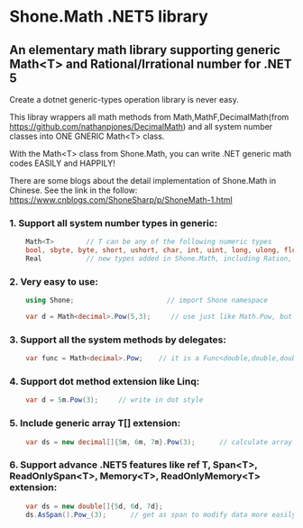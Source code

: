 # Shone.Math .NET5 library
## An elementary math library supporting generic Math\<T\> and Rational/Irrational number for .NET 5
    
Create a dotnet generic-types operation library is never easy. 

This libray wrappers all math methods from Math,MathF,DecimalMath(from https://github.com/nathanpjones/DecimalMath) and all system number classes into ONE GNERIC Math\<T\> class.

With the Math\<T\> class from Shone.Math, you can write .NET generic math codes EASILY and HAPPILY!

There are some blogs about the detail implementation of Shone.Math in Chinese. See the link in the follow:
https://www.cnblogs.com/ShoneSharp/p/ShoneMath-1.html

### 1. Support all system number types in generic:
``` csharp
    Math<T>        // T can be any of the following numeric types
    bool, sbyte, byte, short, ushort, char, int, uint, long, ulong, float, double, decimal     // system type
    Real           // new types added in Shone.Math, including Ration, Irration, IrratE,Pi,Exp,Xp,Lg,Ln,Log,Pow,Sqt,Sqd 
```

### 2. Very easy to use:
``` csharp
    using Shone;                       // import Shone namespace

    var d = Math<decimal>.Pow(5,3);     // use just like Math.Pow, but it is generic now!
```

### 3. Support all the system methods by delegates:
``` csharp
    var func = Math<decimal>.Pow;    // it is a Func<double,double,double>
```

### 4. Support dot method extension like Linq:
``` csharp
    var d = 5m.Pow(3);     // write in dot style
```

### 5. Include generic array T\[\] extension:
``` csharp
    var ds = new decimal[]{5m, 6m, 7m}.Pow(3);      // calculate array easily
```

### 6. Support advance .NET5 features like ref T, Span\<T\>, ReadOnlySpan\<T\>, Memory\<T\>, ReadOnlyMemory\<T\> extension:
``` csharp
    var ds = new double[]{5d, 6d, 7d};
    ds.AsSpan().Pow_(3);      // get as span to modify data more easily and quickly
```
